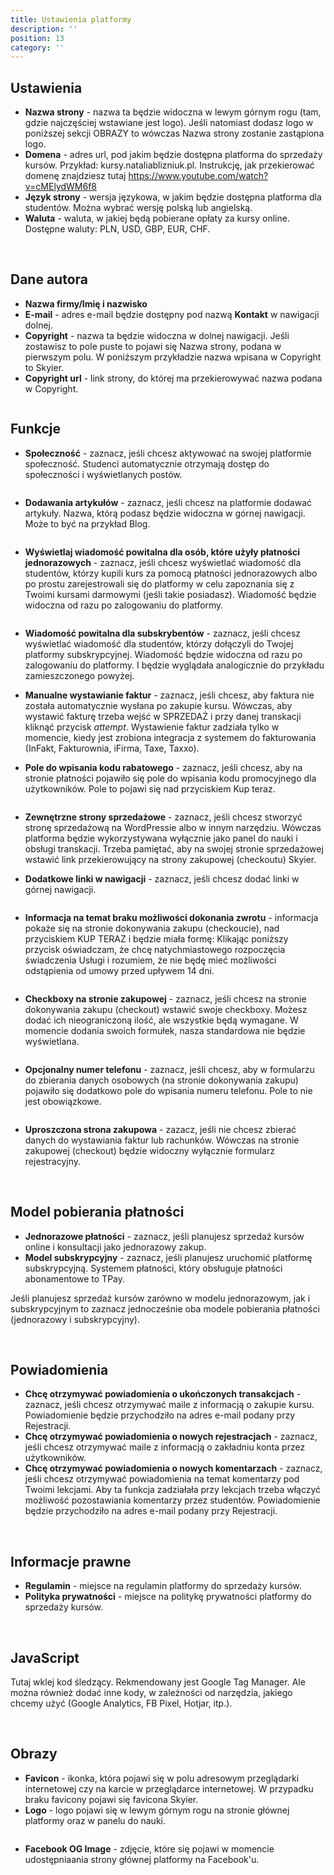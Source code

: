 ```yaml
---
title: Ustawienia platformy
description: ''
position: 13
category: ''
---
```


## Ustawienia
* **Nazwa strony** - nazwa ta będzie widoczna w lewym górnym rogu (tam, gdzie najczęściej wstawiane jest logo). Jeśli natomiast dodasz logo w poniższej sekcji OBRAZY to wówczas Nazwa strony zostanie zastąpiona logo. 
* **Domena** - adres url, pod jakim będzie dostępna platforma do sprzedaży kursów. Przykład: kursy.nataliablizniuk.pl.
Instrukcję, jak przekierować domenę znajdziesz tutaj https://www.youtube.com/watch?v=cMElydWM6f8
* **Język strony** - wersja językowa, w jakim będzie dostępna platforma dla studentów. Można wybrać wersję polską lub angielską.
* **Waluta** - waluta, w jakiej będą pobierane opłaty za kursy online. Dostępne waluty: PLN, USD, GBP, EUR, CHF. 

<br>

## Dane autora
* **Nazwa firmy/Imię i nazwisko**
* **E-mail** - adres e-mail będzie dostępny pod nazwą **Kontakt** w nawigacji dolnej.
* **Copyright** - nazwa ta będzie widoczna w dolnej nawigacji. Jeśli zostawisz to pole puste to pojawi się Nazwa strony, podana w pierwszym polu. W poniższym przykładzie nazwa wpisana w Copyright to Skyier.
* **Copyright url** - link strony, do której ma przekierowywać nazwa podana w Copyright.

<img src="/img/screen-nawigacja-dolna.jpg" alt=""/>

<br>

## Funkcje 

* **Społeczność** - zaznacz, jeśli chcesz aktywować na swojej platformie społeczność. Studenci automatycznie otrzymają dostęp do społeczności i wyświetlanych postów.

<img src="/img/screen-spolecznosc.jpg" alt=""/>

* **Dodawania artykułów** - zaznacz, jeśli chcesz na platformie dodawać artykuły. Nazwa, którą podasz będzie widoczna w górnej nawigacji. Może to być na przykład Blog. 

<img src="/img/screen-blog.jpg" alt=""/>

* **Wyświetlaj wiadomość powitalna dla osób, które użyły płatności jednorazowych** - zaznacz, jeśli chcesz wyświetlać wiadomość dla studentów, którzy kupili kurs za pomocą płatności jednorazowych albo po prostu zarejestrowali się do platformy w celu zapoznania się z Twoimi kursami darmowymi (jeśli takie posiadasz). Wiadomość będzie widoczna od razu po zalogowaniu do platformy.

<img src="/img/wiadomosc-powitalna-kurs.png" alt=""/>

* **Wiadomość powitalna dla subskrybentów** - zaznacz, jeśli chcesz wyświetlać wiadomość dla studentów, którzy dołączyli do Twojej platformy subskrypcyjnej. Wiadomość będzie widoczna od razu po zalogowaniu do platformy. I będzie wyglądała analogicznie do przykładu zamieszczonego powyżej. 

* **Manualne wystawianie faktur** - zaznacz, jeśli chcesz, aby faktura nie została automatycznie wysłana po zakupie kursu. Wówczas, aby wystawić fakturę trzeba wejść w SPRZEDAŻ i przy danej transkacji kliknąć przycisk *attempt*. Wystawienie faktur zadziała tylko w momencie, kiedy jest zrobiona integracja z systemem do fakturowania (InFakt, Fakturownia, iFirma, Taxe, Taxxo).

* **Pole do wpisania kodu rabatowego** - zaznacz, jeśli chcesz, aby na stronie płatności pojawiło się pole do wpisania kodu promocyjnego dla użytkowników. Pole to pojawi się nad przyciskiem Kup teraz.

<img src="/img/screen-kod-rabatowy.jpg" alt=""/>

* **Zewnętrzne strony sprzedażowe** - zaznacz, jeśli chcesz stworzyć stronę sprzedażową na WordPressie albo w innym narzędziu. Wówczas platforma będzie wykorzystywana wyłącznie jako panel do nauki i obsługi transkacji. Trzeba pamiętać, aby na swojej stronie sprzedażowej wstawić link przekierowujący na strony zakupowej (checkoutu) Skyier.

* **Dodatkowe linki w nawigacji** - zaznacz, jeśli chcesz dodać linki w górnej nawigacji.

<img src="/img/screen-linki.png" alt=""/>

* **Informacja na temat braku możliwości dokonania zwrotu** - informacja pokaże się na stronie dokonywania zakupu (checkoucie), nad przyciskiem KUP TERAZ i będzie miała formę: Klikając poniższy przycisk oświadczam, że chcę natychmiastowego rozpoczęcia świadczenia Usługi i rozumiem, że nie będę mieć możliwości odstąpienia od umowy przed upływem 14 dni.

<img src="/img/screen-klauzula.jpg" alt=""/>

* **Checkboxy na stronie zakupowej** - zaznacz, jeśli chcesz na stronie dokonywania zakupu (checkout) wstawić swoje checkboxy. Możesz dodać ich nieograniczoną ilość, ale wszystkie będą wymagane. W momencie dodania swoich formułek, nasza standardowa nie będzie wyświetlana. 

<img src="/img/screen-formulka-1.png" alt=""/>

* **Opcjonalny numer telefonu** - zaznacz, jeśli chcesz, aby w formularzu do zbierania danych osobowych (na stronie dokonywania zakupu) pojawiło się dodatkowo pole do wpisania numeru telefonu. Pole to nie jest obowiązkowe.

<img src="/img/screen-telefon.jpg" alt=""/>

* **Uproszczona strona zakupowa** - zazacz, jeśli nie chcesz zbierać danych do wystawiania faktur lub rachunków. Wówczas na stronie zakupowej (checkout) będzie widoczny wyłącznie formularz rejestracyjny. 

<br>

## Model pobierania płatności
* **Jednorazowe płatności** - zaznacz, jeśli planujesz sprzedaż kursów online i konsultacji jako jednorazowy zakup.
* **Model subskrypcyjny** - zaznacz, jeśli planujesz uruchomić platformę subskrypcyjną. Systemem płatności, który obsługuje płatności abonamentowe to TPay. 

Jeśli planujesz sprzedaż kursów zarówno w modelu jednorazowym, jak i subskrypcyjnym to zaznacz jednocześnie oba modele pobierania płatności (jednorazowy i subskrypcyjny).

<br>

## Powiadomienia
* **Chcę otrzymywać powiadomienia o ukończonych transakcjach** - zaznacz, jeśli chcesz otrzymywać maile z informacją o zakupie kursu. Powiadomienie będzie przychodziło na adres e-mail podany przy Rejestracji.
* **Chcę otrzymywać powiadomienia o nowych rejestracjach** - zaznacz, jeśli chcesz otrzymywać maile z informacją o zakładniu konta przez użytkowników. 
* **Chcę otrzymywać powiadomienia o nowych komentarzach** - zaznacz, jeśli chcesz otrzymywać powiadomienia na temat komentarzy pod Twoimi lekcjami. Aby ta funkcja zadziałała przy lekcjach trzeba włączyć możliwość pozostawiania komentarzy przez studentów. Powiadomienie będzie przychodziło na adres e-mail podany przy Rejestracji. 
<br>


## Informacje prawne
* **Regulamin** - miejsce na regulamin platformy do sprzedaży kursów.
* **Polityka prywatności** - miejsce na politykę prywatności platformy do sprzedaży kursów.

<br>

## JavaScript
Tutaj wklej kod śledzący. Rekmendowany jest Google Tag Manager. Ale można również dodać inne kody, w zależności od narzędzia, jakiego chcemy użyć (Google Analytics, FB Pixel, Hotjar, itp.). 

<br>

## Obrazy
* **Favicon** - ikonka, która pojawi się w polu adresowym przeglądarki internetowej czy na karcie w przeglądarce internetowej. W przypadku braku favicony pojawi się favicona Skyier. 
* **Logo** - logo pojawi się w lewym górnym rogu na stronie głównej platformy oraz w panelu do nauki. 

<img src="/img/logo-panel-do-nauki.png" alt=""/>

* **Facebook OG Image** - zdjęcie, które się pojawi w momencie udostępniaania strony głównej platformy na Facebook'u.